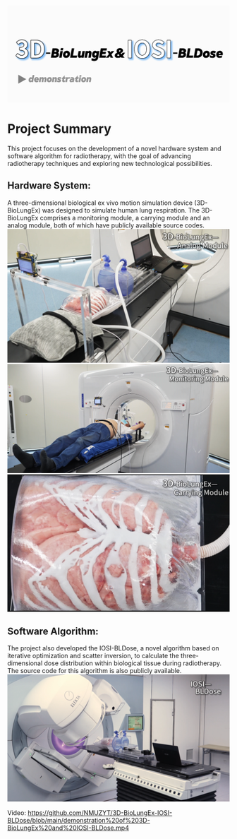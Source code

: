 ![1](fig.1.png)
# Project Summary



This project focuses on the development of a novel hardware system and software algorithm for radiotherapy, with the goal of advancing radiotherapy techniques and exploring new technological possibilities.


## Hardware System:

A three-dimensional biological ex vivo motion simulation device (3D-BioLungEx) was designed to simulate human lung respiration. The 3D-BioLungEx comprises a monitoring module, a carrying module and an analog module, both of which have publicly available source codes.
![2](fig.3.jpg)
![3](fig.2.jpg)
![4](fig.4.jpg)


## Software Algorithm:

The project also developed the IOSI-BLDose, a novel algorithm based on iterative optimization and scatter inversion, to calculate the three-dimensional dose distribution within biological tissue during radiotherapy. The source code for this algorithm is also publicly available.
![5](fig.5.jpg)

Video:
https://github.com/NMUZYT/3D-BioLungEx-IOSI-BLDose/blob/main/demonstration%20of%203D-BioLungEx%20and%20IOSI-BLDose.mp4
